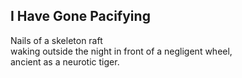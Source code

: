 I Have Gone Pacifying
---------------------
Nails of a skeleton raft  
waking outside the night in front of a negligent wheel,  
ancient as a neurotic tiger.  
